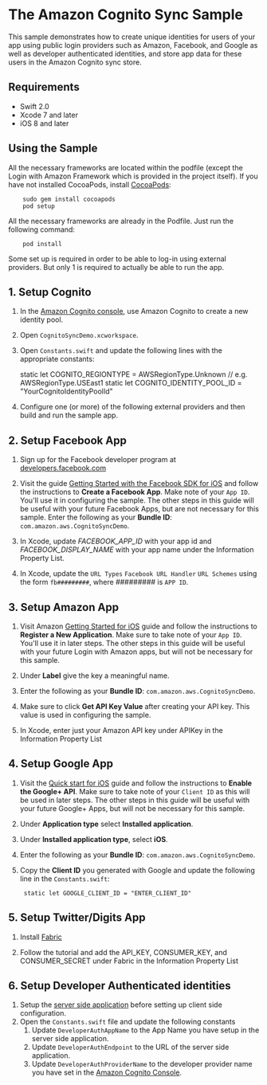 # The Amazon Cognito Sync Sample

This sample demonstrates how to create unique identities for users of your app using public login providers such as Amazon, Facebook, and Google as well as developer authenticated identities, and store app data for these users in the Amazon Cognito sync store.

## Requirements

* Swift 2.0
* Xcode 7 and later
* iOS 8 and later

## Using the Sample

All the necessary frameworks are located within the podfile (except the Login with Amazon Framework which is provided in the project itself). If you have not installed CocoaPods, install [CocoaPods](http://cocoapods.org):

		sudo gem install cocoapods
		pod setup

All the necessary frameworks are already in the Podfile. Just run the following command:

		pod install

Some set up is required in order to be able to log-in using external providers. But only 1 is required to actually be able to run the app.

## 1. Setup Cognito

1. In the [Amazon Cognito console](https://console.aws.amazon.com/cognito/), use Amazon Cognito to create a new identity pool.

1. Open `CognitoSyncDemo.xcworkspace`.

1. Open `Constants.swift` and update the following lines with the appropriate constants:

    static let COGNITO_REGIONTYPE = AWSRegionType.Unknown // e.g. AWSRegionType.USEast1
    static let COGNITO_IDENTITY_POOL_ID = "YourCognitoIdentityPoolId"


1. Configure one (or more) of the following external providers and then build and run the sample app.

## 2. Setup Facebook App
1. Sign up for the Facebook developer program at [developers.facebook.com](https://developers.facebook.com/)

1. Visit the guide [Getting Started with the Facebook SDK for iOS](https://developers.facebook.com/docs/getting-started/facebook-sdk-for-ios/) and follow the instructions to **Create a Facebook App**. Make note of your `App ID`. You'll use it in configuring the sample. The other steps in this guide will be useful with your future Facebook Apps, but are not necessary for this sample. Enter the following as your **Bundle ID**: `com.amazon.aws.CognitoSyncDemo`.

1. In Xcode, update *FACEBOOK_APP_ID* with your app id and *FACEBOOK_DISPLAY_NAME* with your app name under the Information Property List.

1. In Xcode, update the `URL Types` `Facebook URL Handler` `URL Schemes` using the form `fb#########`, where ######### is `APP ID`.

## 3. Setup Amazon App
1. Visit Amazon [Getting Started for iOS](http://login.amazon.com/ios) guide and follow the instructions to **Register a New Application**. Make sure to take note of your `App ID`. You'll use it in later steps. The other steps in this guide will be useful with your future Login with Amazon apps, but will not be necessary for this sample.

1. Under **Label** give the key a meaningful name.

1. Enter the following as your **Bundle ID**: `com.amazon.aws.CognitoSyncDemo`.  

1. Make sure to click **Get API Key Value** after creating your API key. This value is used in configuring the sample.  

1. In Xcode, enter just your Amazon API key under APIKey in the Information Property List

## 4. Setup Google App
1. Visit the [Quick start for iOS](https://developers.google.com/+/quickstart/ios) guide and follow the instructions to **Enable the Google+ API**. Make sure to take note of your `Client ID` as this will be used in later steps. The other steps in this guide will be useful with your future Google+ Apps, but will not be necessary for this sample.

1. Under **Application type** select **Installed application**.

1. Under **Installed application type**, select **iOS**.

1. Enter the following as your **Bundle ID**: `com.amazon.aws.CognitoSyncDemo`.  

1. Copy the **Client ID** you generated with Google and update the following line in the `Constants.swift`:

	    static let GOOGLE_CLIENT_ID = "ENTER_CLIENT_ID"

## 5. Setup Twitter/Digits App
1. Install [Fabric](https://fabric.io/)

1. Follow the tutorial and add the API_KEY, CONSUMER_KEY, and CONSUMER_SECRET under Fabric in the Information Property List

## 6. Setup Developer Authenticated identities
1. Setup the [server side application](https://github.com/awslabs/amazon-cognito-developer-authentication-sample) before setting up client side configuration.
1. Open the `Constants.swift` file and update the following constants
	1. Update `DeveloperAuthAppName` to the App Name you have setup in the server side application.
	1. Update `DeveloperAuthEndpoint` to the URL of the server side application.
	1. Update `DeveloperAuthProviderName` to the developer provider name you have set in the [Amazon Cognito Console](https://console.aws.amazon.com/cognito/).

